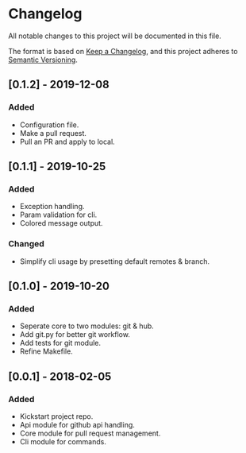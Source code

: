 # Changelog
All notable changes to this project will be documented in this file.

The format is based on [Keep a Changelog](https://keepachangelog.com/en/1.0.0/),
and this project adheres to [Semantic Versioning](https://semver.org/spec/v2.0.0.html).

## [0.1.2] - 2019-12-08
### Added
- Configuration file.
- Make a pull request.
- Pull an PR and apply to local.

## [0.1.1] - 2019-10-25
### Added
- Exception handling.
- Param validation for cli.
- Colored message output.
### Changed
- Simplify cli usage by presetting default remotes & branch.

## [0.1.0] - 2019-10-20
### Added
- Seperate core to two modules: git & hub.
- Add git.py for better git workflow.
- Add tests for git module.
- Refine Makefile.

## [0.0.1] - 2018-02-05
### Added
- Kickstart project repo.
- Api module for github api handling.
- Core module for pull request management.
- Cli module for commands.
